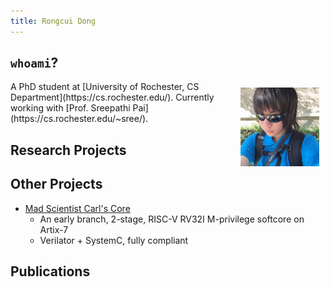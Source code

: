 ```yaml
---
title: Rongcui Dong
---
```



## `whoami`?
<img style="float: right; margin: 10px; width:25%;" src="images/头像.jpg" />
A PhD student at [University of Rochester, CS Department](https://cs.rochester.edu/).
Currently working with [Prof. Sreepathi Pai](https://cs.rochester.edu/~sree/).

## Research Projects

## Other Projects
* [Mad Scientist Carl's Core](https://github.com/rongcuid/MSCC)
    * An early branch, 2-stage, RISC-V RV32I M-privilege softcore on Artix-7
    * Verilator + SystemC, fully compliant

## Publications